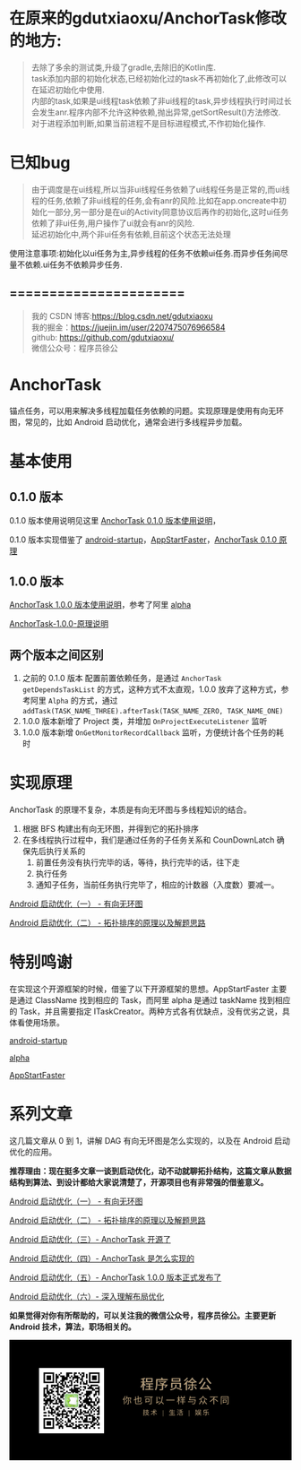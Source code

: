 # 在原来的gdutxiaoxu/AnchorTask修改的地方:
> 去除了多余的测试类,升级了gradle,去除旧的Kotlin库.<br>
> task添加内部的初始化状态,已经初始化过的task不再初始化了,此修改可以在延迟初始化中使用.<br>
> 内部的task,如果是ui线程task依赖了非ui线程的task,异步线程执行时间过长会发生anr.程序内部不允许这种依赖,抛出异常,getSortResult()方法修改.<br>
> 对于进程添加判断,如果当前进程不是目标进程模式,不作初始化操作.<br>

# 已知bug
> 由于调度是在ui线程,所以当非ui线程任务依赖了ui线程任务是正常的,而ui线程的任务,依赖了非ui线程的任务,会有anr的风险.比如在app.oncreate中初始化一部分,另一部分是在ui的Activity同意协议后再作的初始化,这时ui任务依赖了非ui任务,用户操作了ui就会有anr的风险.<br>
> 延迟初始化中,两个非ui任务有依赖,目前这个状态无法处理<br>

使用注意事项:初始化以ui任务为主,异步线程的任务不依赖ui任务.而异步任务间尽量不依赖.ui任务不依赖异步任务.<br>


## ======================
> 我的 CSDN 博客:https://blog.csdn.net/gdutxiaoxu <br>
> 我的掘金：https://juejin.im/user/2207475076966584  <br>
> github: https://github.com/gdutxiaoxu/  <br>
> 微信公众号：程序员徐公  <br>


#  AnchorTask

锚点任务，可以用来解决多线程加载任务依赖的问题。实现原理是使用有向无环图，常见的，比如 Android 启动优化，通常会进行多线程异步加载。

# 基本使用

## 0.1.0 版本

0.1.0 版本使用说明见这里 [AnchorTask 0.1.0 版本使用说明](https://github.com/gdutxiaoxu/AnchorTask/wiki/AnchorTask-0.1.0-%E7%89%88%E6%9C%AC%E4%BD%BF%E7%94%A8%E8%AF%B4%E6%98%8E)， 

0.1.0 版本实现借鉴了 [android-startup](https://github.com/idisfkj/android-startup)，[AppStartFaster](https://github.com/NoEndToLF/AppStartFaster)，[AnchorTask 0.1.0 原理
](https://github.com/gdutxiaoxu/AnchorTask/wiki/AnchorTask-0.1.0-%E5%8E%9F%E7%90%86)

##  1.0.0 版本

[AnchorTask 1.0.0 版本使用说明](https://github.com/gdutxiaoxu/AnchorTask/wiki/AnchorTask-1.0.0-%E7%89%88%E6%9C%AC%E4%BD%BF%E7%94%A8%E8%AF%B4%E6%98%8E)，参考了阿里 [alpha](https://github.com/alibaba/alpha)

[AnchorTask-1.0.0-原理说明](https://github.com/gdutxiaoxu/AnchorTask/wiki/AnchorTask-1.0.0-%E5%8E%9F%E7%90%86%E8%AF%B4%E6%98%8E)

## 两个版本之间区别


1. 之前的 0.1.0 版本 配置前置依赖任务，是通过 `AnchorTask getDependsTaskList` 的方式，这种方式不太直观，1.0.0 放弃了这种方式，参考阿里 `Alpha` 的方式，通过 `addTask(TASK_NAME_THREE).afterTask(TASK_NAME_ZERO, TASK_NAME_ONE)`
2. 1.0.0 版本新增了 Project 类，并增加 `OnProjectExecuteListener` 监听
3. 1.0.0 版本新增 `OnGetMonitorRecordCallback` 监听，方便统计各个任务的耗时


# 实现原理

AnchorTask 的原理不复杂，本质是有向无环图与多线程知识的结合。

1. 根据 BFS 构建出有向无环图，并得到它的拓扑排序
2.  在多线程执行过程中，我们是通过任务的子任务关系和 CounDownLatch 确保先后执行关系的
    1. 前置任务没有执行完毕的话，等待，执行完毕的话，往下走
    2. 执行任务
    3.  通知子任务，当前任务执行完毕了，相应的计数器（入度数）要减一。
    

[Android 启动优化（一） - 有向无环图
](https://juejin.cn/post/6926794003794903048)

[Android 启动优化（二） - 拓扑排序的原理以及解题思路](https://juejin.cn/post/6930805971673415694)



# 特别鸣谢

在实现这个开源框架的时候，借鉴了以下开源框架的思想。AppStartFaster 主要是通过 ClassName 找到相应的 Task，而阿里 alpha 是通过 taskName 找到相应的 Task，并且需要指定 ITaskCreator。两种方式各有优缺点，没有优劣之说，具体看使用场景。

[android-startup](https://github.com/idisfkj/android-startup)

[alpha](https://github.com/alibaba/alpha)

[AppStartFaster](https://github.com/NoEndToLF/AppStartFaster)

# 系列文章

这几篇文章从 0 到 1，讲解 DAG 有向无环图是怎么实现的，以及在 Android 启动优化的应用。

**推荐理由：现在挺多文章一谈到启动优化，动不动就聊拓扑结构，这篇文章从数据结构到算法、到设计都给大家说清楚了，开源项目也有非常强的借鉴意义。**

[Android 启动优化（一） - 有向无环图]( https://mp.weixin.qq.com/s/xWYe-uxgXTPuitYcLgXYNg)

[Android 启动优化（二） - 拓扑排序的原理以及解题思路]( https://mp.weixin.qq.com/s/ShfxD_Z7M_NuWYNodn-vqA)

[Android 启动优化（三）- AnchorTask 开源了]( https://mp.weixin.qq.com/s/YRUpf9jKEwIHV0A4FqltXg)

[Android 启动优化（四）- AnchorTask 是怎么实现的](https://mp.weixin.qq.com/s/6RKco9JTm6ZrFyw99k9Rlg)

[Android 启动优化（五）- AnchorTask 1.0.0 版本正式发布了]( https://mp.weixin.qq.com/s/0MsJa0ZepWkPUs-ymnVb-w)

[Android 启动优化（六）- 深入理解布局优化](https://mp.weixin.qq.com/s/7_dQd2wGZYKWf9kHNlv2fg)

**如果觉得对你有所帮助的，可以关注我的微信公众号，程序员徐公。主要更新 Android 技术，算法，职场相关的。**

![](https://raw.githubusercontent.com/gdutxiaoxu/blog_pic/master/21/0120210409172003.png)

